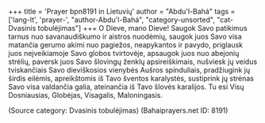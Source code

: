 +++
title = 'Prayer bpn8191 in Lietuvių'
author = "Abdu'l-Bahá"
tags = ['lang-lt', 'prayer-', "author-Abdu'l-Bahá", "category-unsorted", "cat-Dvasinis tobulėjimas"]
+++
O Dieve, mano Dieve! Saugok Savo patikimus tarnus nuo savanaudiškumo ir aistros nuodėmių, saugok juos Savo visa matančia gerumo akimi nuo pagiežos, neapykantos ir pavydo, priglausk juos neįveikiamoje Savo globos tvirtovėje, apsaugok juos nuo abejonių strėlių, paversk juos Savo šlovingų ženklų apsireiškimais, nušviesk jų veidus tviskančiais Savo dieviškosios vienybės Aušros spinduliais, pradžiugink jų širdis eilėmis, apreikštomis iš Tavo šventos karalystės, sustiprink jų strėnas Savo visa valdančia galia, ateinančia iš Tavo šlovės karalijos. Tu esi Visų Dosniausias, Globėjas, Visagalis, Maloningasis.

(Source category: Dvasinis tobulėjimas)
(Bahaiprayers.net ID: 8191)
